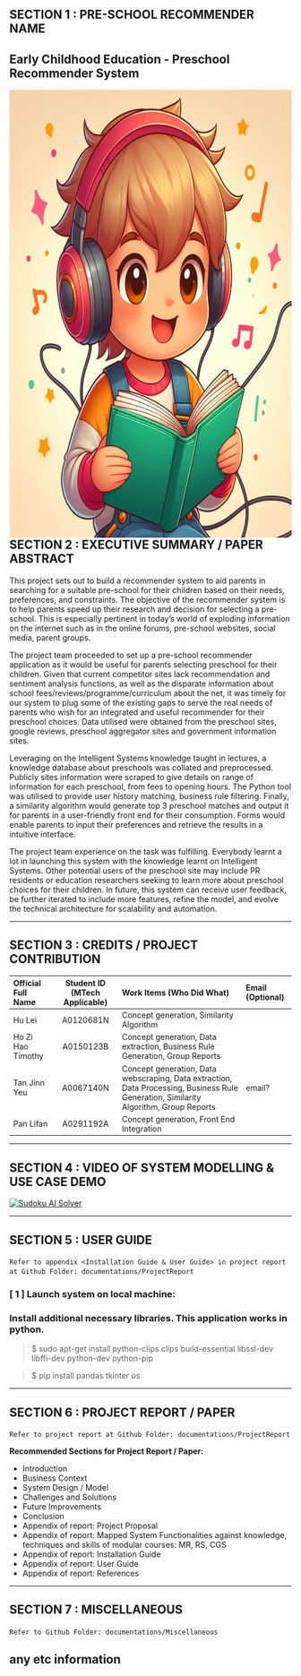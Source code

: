 ## SECTION 1 : PRE-SCHOOL RECOMMENDER NAME 
## Early Childhood Education - Preschool Recommender System

<img src="./Preschool_Recommender/documentations/Images/Logo_Project.jpeg"
     style="float: left; margin-right: 0px;"
     width="800"
     height="800" />

---

## SECTION 2 : EXECUTIVE SUMMARY / PAPER ABSTRACT
This project sets out to build a recommender system to aid parents in searching for a suitable pre-school for their children based on their needs, preferences, and constraints. The objective of the recommender system is to help parents speed up their research and decision for selecting a pre-school. This is especially pertinent in today’s world of exploding information on the internet such as in the online forums, pre-school websites, social media, parent groups. 

The project team proceeded to set up a pre-school recommender application as it would be useful for parents selecting preschool for their children. Given that current competitor sites lack recommendation and sentiment analysis functions, as well as the disparate information about school fees/reviews/programme/curriculum about the net, it was timely for our system to plug some of the existing gaps to serve the real needs of parents who wish for an integrated and useful recommender for their preschool choices. Data utilised were obtained from the preschool sites, google reviews, preschool aggregator sites and government information sites. 

Leveraging on the Intelligent Systems knowledge taught in lectures, a knowledge database about preschools was collated and preprocessed. Publicly sites information were scraped to give details on range of information for each preschool, from fees to opening hours. The Python tool was utilised to provide user history matching, business rule filtering. Finally, a similarity algorithm would generate top 3 preschool matches and output it for parents in a user-friendly front end for their consumption. Forms would enable parents to input their preferences and retrieve the results in a intuitive interface. 

The project team experience on the task was fulfilling. Everybody learnt a lot in launching this system with the knowledge learnt on Intelligent Systems. Other potential users of the preschool site may include PR residents or education researchers seeking to learn more about preschool choices for their children. In future, this system can receive user feedback, be further iterated to include more features, refine the model, and evolve the technical architecture for scalability and automation.

---

## SECTION 3 : CREDITS / PROJECT CONTRIBUTION

| Official Full Name  | Student ID (MTech Applicable)  | Work Items (Who Did What) | Email (Optional) |
| :------------ |:---------------:| :-----| :-----|
| Hu Lei            | A0120681N | Concept generation, Similarity Algorithm |  |
| Ho Zi Hao Timothy | A0150123B | Concept generation, Data extraction, Business Rule Generation, Group Reports |  |
| Tan Jinn Yeu      | A0067140N | Concept generation, Data webscraping, Data extraction,  Data Processing, Business Rule Generation, Similarity Algorithm, Group Reports | email? |
| Pan Lifan         | A0291192A | Concept generation, Front End Integration |  |

---

## SECTION 4 : VIDEO OF SYSTEM MODELLING & USE CASE DEMO

[![Sudoku AI Solver](http://img.youtube.com/vi/-AiYLUjP6o8/0.jpg)](https://youtu.be/-AiYLUjP6o8 "Sudoku AI Solver")

---

## SECTION 5 : USER GUIDE

`Refer to appendix <Installation Guide & User Guide> in project report at Github Folder: documentations/ProjectReport`

### [ 1 ] Launch system on local machine:
### Install additional necessary libraries. This application works in python.

> $ sudo apt-get install python-clips clips build-essential libssl-dev libffi-dev python-dev python-pip

> $ pip install pandas tkinter os

---
## SECTION 6 : PROJECT REPORT / PAPER

`Refer to project report at Github Folder: documentations/ProjectReport`

**Recommended Sections for Project Report / Paper:**
- Introduction 
- Business Context
- System Design / Model 
- Challenges and Solutions
- Future Improvements
- Conclusion 
- Appendix of report: Project Proposal
- Appendix of report: Mapped System Functionalities against knowledge, techniques and skills of modular courses: MR, RS, CGS
- Appendix of report: Installation Guide
- Appendix of report: User Guide
- Appendix of report: References 

---
## SECTION 7 : MISCELLANEOUS

`Refer to Github Folder: documentations/Miscellaneous`

any etc information
---

